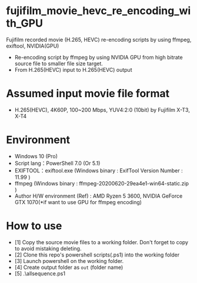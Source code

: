 # fujifilm_movie_hevc_re_encoding_with_GPU
Fujifilm recorded movie (H.265, HEVC)  re-encoding scripts by using ffmpeg, exiftool, NVIDIA(GPU)
* Re-encoding script by ffmpeg by using NVIDIA GPU from high bitrate source file to smaller file size target.
* From H.265(HEVC) input to H.265(HEVC) output

# Assumed input movie file format

* H.265(HEVC), 4K60P, 100~200 Mbps, YUV4:2:0 (10bit) by Fujifilm X-T3, X-T4

# Environment
* Windows 10 (Pro)
* Script lang：PowerShell 7.0 (Or 5.1)
* EXIFTOOL：exiftool.exe (Windows binary : ExifTool Version Number : 11.99 )
* ffmpeg (Windows binary : ffmpeg-20200620-29ea4e1-win64-static.zip )
* Author H/W environment (Ref) : AMD Ryzen 5 3600, NVIDIA GeForce GTX 1070(*if want to use GPU for ffmpeg encoding)

# How to use
* [1] Copy the source movie files to a working folder. Don't forget to copy to avoid mistaking deleting.
* [2] Clone this repo's powershell scripts(.ps1) into the working folder
* [3] Launch powershell on the working folder.
* [4] Create output folder as `out` (folder name)
* [5] .\allsequence.ps1
